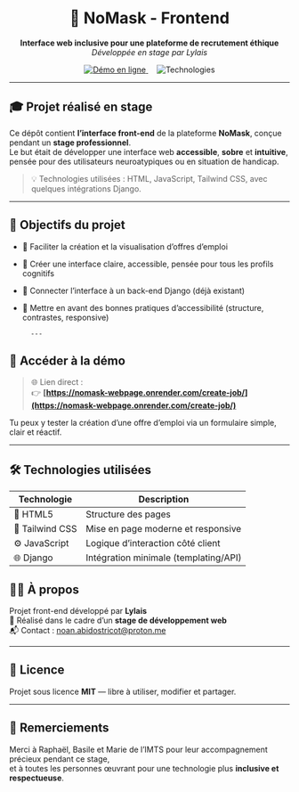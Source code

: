 <h1 align="center">🧠 NoMask - Frontend</h1>
<p align="center">
  <strong>Interface web inclusive pour une plateforme de recrutement éthique</strong><br>
  <em>Développée en stage par Lylais</em>
</p>

<p align="center">
  <a href="https://nomask-webpage.onrender.com/create-job/" target="_blank">
    <img src="https://img.shields.io/badge/Démo-en_ligne-brightgreen" alt="Démo en ligne" />
  </a>
  &nbsp;
  &nbsp;
  <img src="https://img.shields.io/badge/Technologies-HTML%20|%20JavaScript%20|%20Tailwind-blue" alt="Technologies" />
</p>

---

## 🎓 Projet réalisé en stage

Ce dépôt contient **l’interface front-end** de la plateforme **NoMask**, conçue pendant un **stage professionnel**.  
Le but était de développer une interface web **accessible**, **sobre** et **intuitive**, pensée pour des utilisateurs neuroatypiques ou en situation de handicap.

> 💡 Technologies utilisées : HTML, JavaScript, Tailwind CSS, avec quelques intégrations Django.

---

## 🎯 Objectifs du projet

- 💼 Faciliter la création et la visualisation d’offres d’emploi  
- 🧠 Créer une interface claire, accessible, pensée pour tous les profils cognitifs  
- 🔗 Connecter l’interface à un back-end Django (déjà existant)  
- 🧩 Mettre en avant des bonnes pratiques d’accessibilité (structure, contrastes, responsive)  

        ---

## 🚀 Accéder à la démo

> 🌐 Lien direct :  
👉 **[https://nomask-webpage.onrender.com/create-job/](https://nomask-webpage.onrender.com/create-job/)**

Tu peux y tester la création d’une offre d’emploi via un formulaire simple, clair et réactif.

---

## 🛠️ Technologies utilisées

| Technologie    | Description                          |
|----------------|------------------------------------|
| 🧩 HTML5        | Structure des pages                |
| 🎨 Tailwind CSS | Mise en page moderne et responsive |
| ⚙️ JavaScript   | Logique d’interaction côté client  |
| 🌐 Django       | Intégration minimale (templating/API) |


## 🙋‍♀️ À propos

Projet front-end développé par **Lylais**  
📍 Réalisé dans le cadre d’un **stage de développement web**  
📬 Contact : [noan.abidostricot@proton.me](mailto:noan.abidostricot@proton.me)

---

## 📜 Licence
    
Projet sous licence **MIT** — libre à utiliser, modifier et partager.

---

## 💙 Remerciements

Merci à Raphaël, Basile et Marie de l’IMTS pour leur accompagnement précieux pendant ce stage,  
et à toutes les personnes œuvrant pour une technologie plus **inclusive et respectueuse**.
